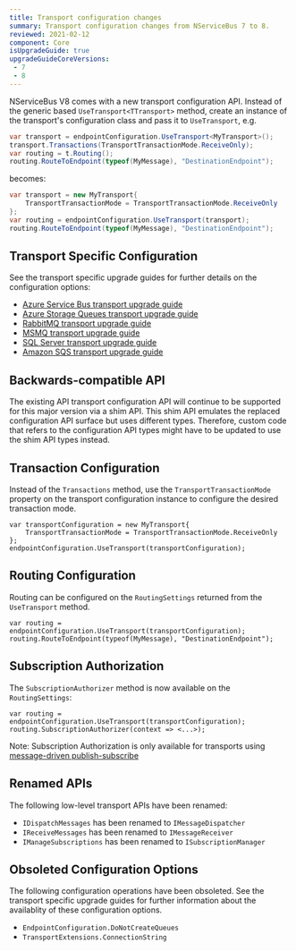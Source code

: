 ```yaml
---
title: Transport configuration changes
summary: Transport configuration changes from NServiceBus 7 to 8.
reviewed: 2021-02-12
component: Core
isUpgradeGuide: true
upgradeGuideCoreVersions:
 - 7
 - 8
---
```


NServiceBus V8 comes with a new transport configuration API. Instead of the generic based `UseTransport<TTransport>` method, create an instance of the transport's configuration class and pass it to `UseTransport`, e.g.

```csharp
var transport = endpointConfiguration.UseTransport<MyTransport>();
transport.Transactions(TransportTransactionMode.ReceiveOnly);
var routing = t.Routing();
routing.RouteToEndpoint(typeof(MyMessage), "DestinationEndpoint");
```

becomes:

```csharp
var transport = new MyTransport{
    TransportTransactionMode = TransportTransactionMode.ReceiveOnly
};
var routing = endpointConfiguration.UseTransport(transport);
routing.RouteToEndpoint(typeof(MyMessage), "DestinationEndpoint");
```

## Transport Specific Configuration

See the transport specific upgrade guides for further details on the configuration options:

* [Azure Service Bus transport upgrade guide](/transports/upgrades/asbs-1to2.md)
* [Azure Storage Queues transport upgrade guide](/transports/upgrades/asq-9to10.md)
* [RabbitMQ transport upgrade guide](/transports/upgrades/rabbitmq-6to7.md)
* [MSMQ transport upgrade guide](/transports/upgrades/msmq-1to2.md)
* [SQL Server transport upgrade guide]()
* [Amazon SQS transport upgrade guide](/transports/upgrades/amazonsqs-5to6.md)

## Backwards-compatible API

The existing API transport configuration API will continue to be supported for this major version via a shim API. This shim API emulates the replaced configuration API surface but uses different types. Therefore, custom code that refers to the configuration API types might have to be updated to use the shim API types instead.

## Transaction Configuration

Instead of the `Transactions` method, use the `TransportTransactionMode` property on the transport configuration instance to configure the desired transaction mode.

```
var transportConfiguration = new MyTransport{
    TransportTransactionMode = TransportTransactionMode.ReceiveOnly
};
endpointConfiguration.UseTransport(transportConfiguration);
```

## Routing Configuration

Routing can be configured on the `RoutingSettings` returned from the `UseTransport` method.

```
var routing = endpointConfiguration.UseTransport(transportConfiguration);
routing.RouteToEndpoint(typeof(MyMessage), "DestinationEndpoint");
```

## Subscription Authorization

The `SubscriptionAuthorizer` method is now available on the `RoutingSettings`:

```
var routing = endpointConfiguration.UseTransport(transportConfiguration);
routing.SubscriptionAuthorizer(context => <...>);
```

Note: Subscription Authorization is only available for transports using [message-driven publish-subscribe](/nservicebus/messaging/publish-subscribe/#mechanics-message-driven-persistence-based)

## Renamed APIs

The following low-level transport APIs have been renamed:

* `IDispatchMessages` has been renamed to `IMessageDispatcher`
* `IReceiveMessages` has been renamed to `IMessageReceiver`
* `IManageSubscriptions` has been renamed to `ISubscriptionManager`

## Obsoleted Configuration Options

The following configuration operations have been obsoleted. See the transport specific upgrade guides for further information about the availablity of these configuration options.

* `EndpointConfiguration.DoNotCreateQueues`
* `TransportExtensions.ConnectionString`

